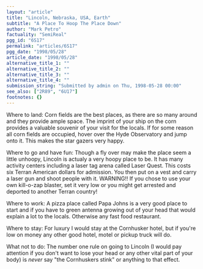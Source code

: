 ```yaml
---
layout: "article"
title: "Lincoln, Nebraska, USA, Earth"
subtitle: "A Place To Hoop The Place Down"
author: "Mark Petro"
factuality: "SemiReal"
pgg_id: "6S17"
permalink: "articles/6S17"
pgg_date: "1998/05/28"
article_date: "1998/05/28"
alternative_title_1: ""
alternative_title_2: ""
alternative_title_3: ""
alternative_title_4: ""
submission_string: "Submitted by admin on Thu, 1998-05-28 00:00"
see_also: ["2R89", "6U17"]
footnotes: {}
---
```

<div>
<p>Where to land: Corn fields are the best places, as there are so many around and they provide ample space. The imprint of your ship on the corn provides a valuable souvenir of your visit for the locals. If for some reason all corn fields are occupied, hover over the Hyde Observatory and jump onto it. This makes the star gazers very happy.</p>
<p>Where to go and have fun: Though a fly over may make the place seem a little unhoopy, Lincoln is actualy a very hoopy place to be. It has many activity centers including a laser tag arena called Laser Quest. This costs six Terran American dollars for admission. You then put on a vest and carry a laser gun and shoot people with it. WARNING!! If you chose to use your own kill-o-zap blaster, set it very low or you might get arrested and deported to another Terran country!</p>
<p>Where to work: A pizza place called Papa Johns is a very good place to start and if you have to green antenna growing out of your head that would explain a lot to the locals. Otherwise any fast food restaurant.</p>
<p>Where to stay: For luxury I would stay at the Cornhusker hotel, but if you're low on money any other good hotel, motel or pickup truck will do.</p>
<p>What not to do: The number one rule on going to Lincoln (I would pay attention if you don't want to lose your head or any other vital part of your body) is <em>never</em> say "the Cornhuskers stink" or anything to that effect.</p>
</div>
